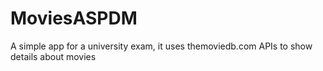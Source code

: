 # MoviesASPDM
A simple app for a university exam, it uses themoviedb.com APIs to show details about movies
